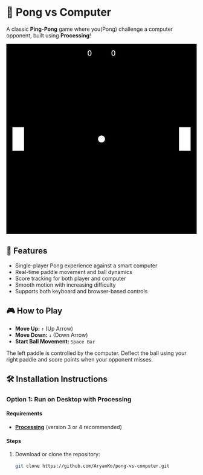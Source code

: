 # 🏓 Pong vs Computer

A classic **Ping-Pong** game where you(Pong) challenge a computer opponent, built using **Processing**!

<p align="center">
  <img src="Gameplay_Pong.jpg" alt="Pong Gameplay" />
</p>

## 🚀 Features

- Single-player Pong experience against a smart computer
- Real-time paddle movement and ball dynamics
- Score tracking for both player and computer
- Smooth motion with increasing difficulty
- Supports both keyboard and browser-based controls

## 🎮 How to Play

- **Move Up:** `↑` (Up Arrow)  
- **Move Down:** `↓` (Down Arrow)  
- **Start Ball Movement:** `Space Bar`  

The left paddle is controlled by the computer. Deflect the ball using your right paddle and score points when your opponent misses.

## 🛠️ Installation Instructions

### Option 1: Run on Desktop with Processing

#### Requirements

- [**Processing**](https://processing.org/download/) (version 3 or 4 recommended)

#### Steps

1. Download or clone the repository:
   ```bash
   git clone https://github.com/AryanKo/pong-vs-computer.git
